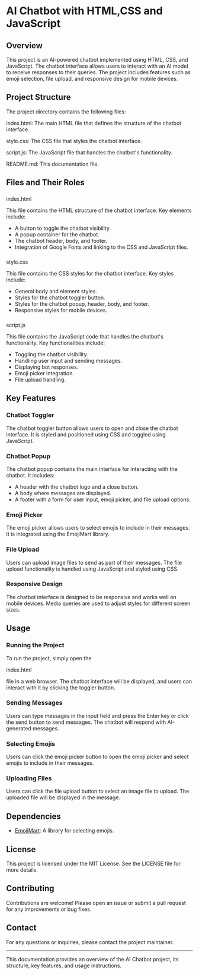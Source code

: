 # AI Chatbot with HTML,CSS and JavaScript

## Overview
This project is an AI-powered chatbot implemented using HTML, CSS, and JavaScript. The chatbot interface allows users to interact with an AI model to receive responses to their queries. The project includes features such as emoji selection, file upload, and responsive design for mobile devices.

## Project Structure
The project directory contains the following files:

index.html: The main HTML file that defines the structure of the chatbot interface.

style.css: The CSS file that styles the chatbot interface.

script.js: The JavaScript file that handles the chatbot's functionality.

README.md: This documentation file.

## Files and Their Roles

### 

index.html


This file contains the HTML structure of the chatbot interface. Key elements include:
- A button to toggle the chatbot visibility.
- A popup container for the chatbot.
- The chatbot header, body, and footer.
- Integration of Google Fonts and linking to the CSS and JavaScript files.

### 

style.css


This file contains the CSS styles for the chatbot interface. Key styles include:
- General body and element styles.
- Styles for the chatbot toggler button.
- Styles for the chatbot popup, header, body, and footer.
- Responsive styles for mobile devices.

### 

script.js


This file contains the JavaScript code that handles the chatbot's functionality. Key functionalities include:
- Toggling the chatbot visibility.
- Handling user input and sending messages.
- Displaying bot responses.
- Emoji picker integration.
- File upload handling.

## Key Features

### Chatbot Toggler
The chatbot toggler button allows users to open and close the chatbot interface. It is styled and positioned using CSS and toggled using JavaScript.

### Chatbot Popup
The chatbot popup contains the main interface for interacting with the chatbot. It includes:
- A header with the chatbot logo and a close button.
- A body where messages are displayed.
- A footer with a form for user input, emoji picker, and file upload options.

### Emoji Picker
The emoji picker allows users to select emojis to include in their messages. It is integrated using the EmojiMart library.

### File Upload
Users can upload image files to send as part of their messages. The file upload functionality is handled using JavaScript and styled using CSS.

### Responsive Design
The chatbot interface is designed to be responsive and works well on mobile devices. Media queries are used to adjust styles for different screen sizes.

## Usage

### Running the Project
To run the project, simply open the 

index.html

 file in a web browser. The chatbot interface will be displayed, and users can interact with it by clicking the toggler button.

### Sending Messages
Users can type messages in the input field and press the Enter key or click the send button to send messages. The chatbot will respond with AI-generated messages.

### Selecting Emojis
Users can click the emoji picker button to open the emoji picker and select emojis to include in their messages.

### Uploading Files
Users can click the file upload button to select an image file to upload. The uploaded file will be displayed in the message.

## Dependencies
- [EmojiMart](https://cdn.jsdelivr.net/npm/emoji-mart@latest/dist/browser.js): A library for selecting emojis.

## License
This project is licensed under the MIT License. See the LICENSE file for more details.

## Contributing
Contributions are welcome! Please open an issue or submit a pull request for any improvements or bug fixes.

## Contact
For any questions or inquiries, please contact the project maintainer.

---

This documentation provides an overview of the AI Chatbot project, its structure, key features, and usage instructions.